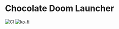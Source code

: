 # Chocolate Doom Launcher
![CI](https://github.com/NicholeMattera/Chocolate-Doom-Launcher/workflows/CI/badge.svg) [![ko-fi](https://www.ko-fi.com/img/githubbutton_sm.svg)](https://ko-fi.com/R6R11DV5K)
